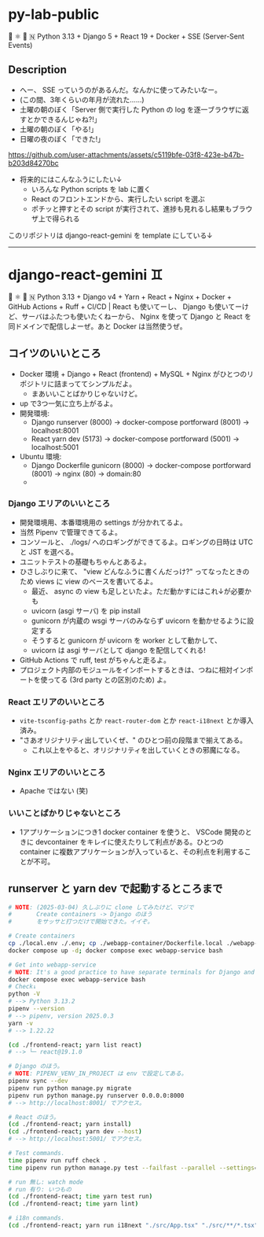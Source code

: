 py-lab-public
===

🐍 ⚛️ 🐳 🇳 Python 3.13 + Django 5 + React 19 + Docker + SSE (Server-Sent Events)

## Description

- へー、 SSE っていうのがあるんだ。なんかに使ってみたいなー。
- (この間、3年くらいの年月が流れた……)
- 土曜の朝のぼく「Server 側で実行した Python の log を逐一ブラウザに返すとかできるんじゃね?!」
- 土曜の朝のぼく「やる!」
- 日曜の夜のぼく「できた!」

https://github.com/user-attachments/assets/c5119bfe-03f8-423e-b47b-b203d84270bc

- 将来的にはこんなふうにしたい↓
    - いろんな Python scripts を lab に置く
    - React のフロントエンドから、実行したい script を選ぶ
    - ポチッと押すとその script が実行されて、進捗も見れるし結果もブラウザ上で得られる

このリポジトリは django-react-gemini を template にしている↓

***

django-react-gemini ♊
===

🐍 ⚛️ 🐳 🇳 Python 3.13 + Django v4 + Yarn + React + Nginx + Docker + GitHub Actions + Ruff + CI/CD | React も使いてーし、 Django も使いてーけど、サーバはふたつも使いたくねーから、 Nginx を使って Django と React を同ドメインで配信しよーぜ。あと Docker は当然使うぜ。

## コイツのいいところ

- Docker 環境 + Django + React (frontend) + MySQL + Nginx がひとつのリポジトリに詰まっててシンプルだよ。
    - まあいいことばかりじゃないけど。
- up で3つ一気に立ち上がるよ。
- 開発環境:
    - Django runserver (8000) -> docker-compose portforward (8001) -> localhost:8001
    - React yarn dev (5173) -> docker-compose portforward (5001) -> localhost:5001
- Ubuntu 環境:
    - Django Dockerfile gunicorn (8000) -> docker-compose portforward (8001) -> nginx (80) -> domain:80
    - 

### Django エリアのいいところ

- 開発環境用、本番環境用の settings が分かれてるよ。
- 当然 Pipenv で管理できてるよ。
- コンソールと、 ./logs/ へのロギングができてるよ。ロギングの日時は UTC と JST を選べる。
- ユニットテストの基礎もちゃんとあるよ。
- ひさしぶりに来て、 "view どんなふうに書くんだっけ?" ってなったときのため views に view のベースを書いてるよ。
    - 最近、 async の view も足しといたよ。ただ動かすにはこれ↓が必要かも
    - uvicorn (asgi サーバ) を pip install
    - gunicorn が内蔵の wsgi サーバのみならず uvicorn を動かせるように設定する
    - そうすると gunicorn が uvicorn を worker として動かして、
    - uvicorn は asgi サーバとして django を配信してくれる!
- GitHub Actions で ruff, test がちゃんと走るよ。
- プロジェクト内部のモジュールをインポートするときは、つねに相対インポートを使ってる (3rd party との区別のため) よ。

### React エリアのいいところ

- `vite-tsconfig-paths` とか `react-router-dom` とか `react-i18next` とか導入済み。
- "さあオリジナリティ出していくぜ、" のひとつ前の段階まで揃えてある。
    - これ以上をやると、オリジナリティを出していくときの邪魔になる。

### Nginx エリアのいいところ

- Apache ではない (笑)

### いいことばかりじゃないところ

- 1アプリケーションにつき1 docker container を使うと、 VSCode 開発のときに devcontainer をキレイに使えたりして利点がある。ひとつの container に複数アプリケーションが入っていると、その利点を利用することが不可。

## runserver と yarn dev で起動するところまで

```bash
# NOTE: (2025-03-04) 久しぶりに clone してみたけど、マジで
#       Create containers -> Django のほう
#       をサッサと打つだけで開始できた。イイぞ。

# Create containers
cp ./local.env ./.env; cp ./webapp-container/Dockerfile.local ./webapp-container/Dockerfile;
docker compose up -d; docker compose exec webapp-service bash

# Get into webapp-service
# NOTE: It's a good practice to have separate terminals for Django and React for easier debugging and log tracking.
docker compose exec webapp-service bash
# Check↓
python -V
# --> Python 3.13.2
pipenv --version
# --> pipenv, version 2025.0.3
yarn -v
# --> 1.22.22

(cd ./frontend-react; yarn list react)
# --> └─ react@19.1.0

# Django のほう。
# NOTE: PIPENV_VENV_IN_PROJECT は env で設定してある。
pipenv sync --dev
pipenv run python manage.py migrate
pipenv run python manage.py runserver 0.0.0.0:8000
# --> http://localhost:8001/ でアクセス。

# React のほう。
(cd ./frontend-react; yarn install)
(cd ./frontend-react; yarn dev --host)
# --> http://localhost:5001/ でアクセス。
```

```bash
# Test commands.
time pipenv run ruff check .
time pipenv run python manage.py test --failfast --parallel --settings=config.settings_test

# run 無し: watch mode
# run 有り: いつもの
(cd ./frontend-react; time yarn test run)
(cd ./frontend-react; time yarn lint)
```

```bash
# i18n commands.
(cd ./frontend-react; yarn run i18next "./src/App.tsx" "./src/**/*.tsx" --config "./i18next-parser.config.js")
```
